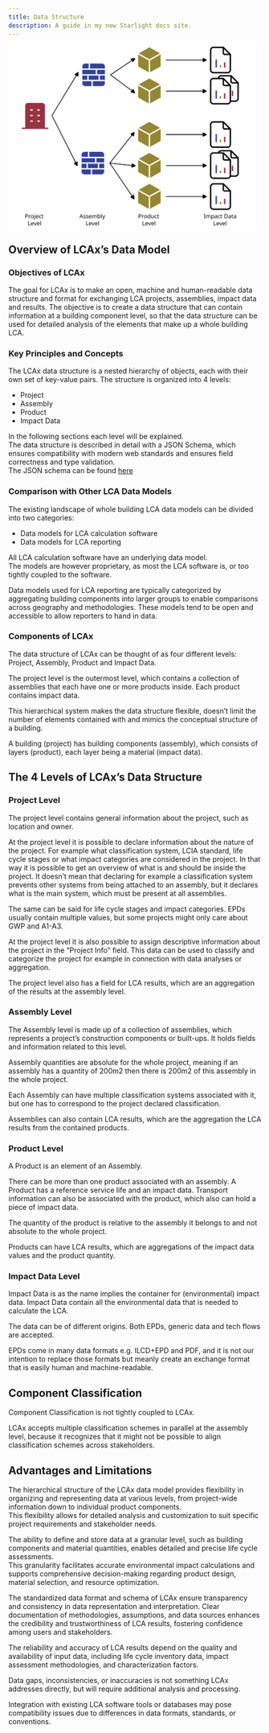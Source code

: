 ```yaml
---
title: Data Structure
description: A guide in my new Starlight docs site.
---
```


![LCAx Data Structure](../../../assets/lcax_data_structure.svg)

## Overview of LCAx’s Data Model

### Objectives of LCAx

The goal for LCAx is to make an open, machine and human-readable data structure and format for exchanging LCA projects,
assemblies, impact data and results.
The objective is to create a data structure that can contain information at a building component level, so that the data
structure can be used for detailed analysis of the elements that make up a whole building LCA.

### Key Principles and Concepts

The LCAx data structure is a nested hierarchy of objects, each with their own set of key-value pairs. The structure is
organized into 4 levels:

- Project
- Assembly
- Product
- Impact Data

In the following sections each level will be explained.\
The data structure is described in detail with a JSON Schema, which ensures compatibility with modern web standards and
ensures field correctness and type validation.\
The JSON schema can be found [here](/reference/json-schema)

### Comparison with Other LCA Data Models

The existing landscape of whole building LCA data models can be divided into two categories:

- Data models for LCA calculation software
- Data models for LCA reporting

All LCA calculation software have an underlying data model.\
The models are however proprietary, as most the LCA software is, or too tightly coupled to the software.

Data models used for LCA reporting are typically categorized by aggregating building components into larger groups to
enable comparisons across geography and methodologies. These models tend to be open and accessible to allow reporters to
hand in data.

### Components of LCAx

The data structure of LCAx can be thought of as four different levels: Project, Assembly, Product and Impact Data.

The project level is the outermost level, which contains a collection of assemblies that each have one or more products
inside. Each product contains impact data.

This hierarchical system makes the data structure flexible, doesn’t limit the number of elements contained with and
mimics the conceptual structure of a building.

A building (project) has building components (assembly), which consists of layers (product), each layer being a material
(impact data).

## The 4 Levels of LCAx’s Data Structure

### Project Level

The project level contains general information about the project, such as location and owner.

At the project level it is possible to declare information about the nature of the project. For example what
classification system, LCIA standard, life cycle stages or what impact categories are considered in the project.
In that way it is possible to get an overview of what is and should be inside the project. It doesn’t mean that
declaring for example a classification system prevents other systems from being attached to an assembly, but it declares
what is the main system, which must be present at all assemblies.

The same can be said for life cycle stages and impact categories. EPDs usually contain multiple values, but some
projects might only care about GWP and A1-A3.

At the project level it is also possible to assign descriptive information about the project in the “Project Info”
field. This data can be used to classify and categorize the project for example in connection with data analyses or
aggregation.

The project level also has a field for LCA results, which are an aggregation of the results at the assembly level.


### Assembly Level

The Assembly level is made up of a collection of assemblies, which represents a project’s construction components or
built-ups. It holds fields and information related to this level.

Assembly quantities are absolute for the whole project, meaning if an assembly has a quantity of 200m2 then there is
200m2 of this assembly in the whole project.

Each Assembly can have multiple classification systems associated with it, but one has to correspond to the project
declared classification.

Assemblies can also contain LCA results, which are the aggregation the LCA results from the contained products.


### Product Level

A Product is an element of an Assembly.

There can be more than one product associated with an assembly.
A Product has a reference service life and an impact data. Transport information can also be associated with the
product, which also can hold a piece of impact data.

The quantity of the product is relative to the assembly it belongs to and not absolute to the whole project.

Products can have LCA results, which are aggregations of the impact data values and the product quantity.


### Impact Data Level

Impact Data is as the name implies the container for (environmental) impact data. Impact Data contain all the 
environmental data that is needed to calculate the LCA.

The data can be of different origins. Both EPDs, generic data and tech flows are accepted.

EPDs come in many data formats e.g. ILCD+EPD and PDF, and it is not our intention to replace those formats but meanly
create an exchange format that is easily human and machine-readable.

## Component Classification

Component Classification is not tightly coupled to LCAx.

LCAx accepts multiple classification schemes in parallel at the assembly level, because it recognizes that it might not 
be possible to align classification schemes across stakeholders.

## Advantages and Limitations

The hierarchical structure of the LCAx data model provides flexibility in organizing and representing data at various
levels, from project-wide information down to individual product components.\
This flexibility allows for detailed analysis and customization to suit specific project requirements and stakeholder needs.

The ability to define and store data at a granular level, such as building components and material quantities, enables
detailed and precise life cycle assessments. \
This granularity facilitates accurate environmental impact calculations and supports comprehensive decision-making 
regarding product design, material selection, and resource optimization.

The standardized data format and schema of LCAx ensure transparency and consistency in data representation and
interpretation. Clear documentation of methodologies, assumptions, and data sources enhances the credibility and
trustworthiness of LCA results, fostering confidence among users and stakeholders.

The reliability and accuracy of LCA results depend on the quality and availability of input data, including life cycle
inventory data, impact assessment methodologies, and characterization factors.

Data gaps, inconsistencies, or inaccuracies is not something LCAx addresses directly, but will require additional 
analysis and processing.

Integration with existing LCA software tools or databases may pose compatibility issues due to differences in data
formats, standards, or conventions.
